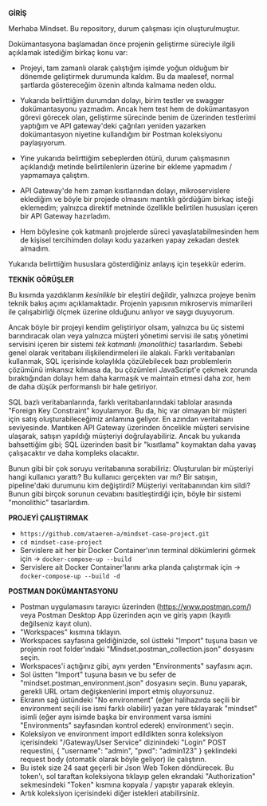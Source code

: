 **GİRİŞ**

Merhaba Mindset. Bu repository, durum çalışması için oluşturulmuştur.

Dokümantasyona başlamadan önce projenin geliştirme süreciyle ilgili açıklamak istediğim birkaç konu var:

- Projeyi, tam zamanlı olarak çalıştığım işimde yoğun olduğum bir dönemde geliştirmek durumunda kaldım. Bu da maalesef, normal şartlarda göstereceğim özenin altında kalmama neden oldu.

- Yukarıda belirttiğim durumdan dolayı, birim testler ve swagger dokümantasyonu yazmadım. Ancak hem test hem de dokümantasyon görevi görecek olan, geliştirme sürecinde benim de üzerinden testlerimi yaptığım ve API gateway'deki çağrıları yeniden yazarken dokümantasyon niyetine kullandığım bir Postman koleksiyonu paylaşıyorum.

- Yine yukarıda belirttiğim sebeplerden ötürü, durum çalışmasının açıklandığı metinde belirtilenlerin üzerine bir ekleme yapmadım / yapmamaya çalıştım.

- API Gateway'de hem zaman kısıtlarından dolayı, mikroservislere eklediğim ve böyle bir projede olmasını mantıklı gördüğüm birkaç isteği eklemedim; yalnızca direktif metninde özellikle belirtilen hususları içeren bir API Gateway hazırladım.

- Hem böylesine çok katmanlı projelerde süreci yavaşlatabilmesinden hem de kişisel tercihimden dolayı kodu yazarken yapay zekadan destek almadım.

Yukarıda belirttiğim hususlara gösterdiğiniz anlayış için teşekkür ederim.

**TEKNİK GÖRÜŞLER**

Bu kısımda yazdıklarım *kesinlikle* bir eleştiri değildir, yalnızca projeye benim teknik bakış açımı açıklamaktadır. Projenin yapısının mikroservis mimarileri ile çalışabirliği ölçmek üzerine olduğunu anlıyor ve saygı duyuyorum.

Ancak böyle bir projeyi kendim geliştiriyor olsam, yalnızca bu üç sistemi barındıracak olan veya yalnızca müşteri yönetimi servisi ile satış yönetimi servisini içeren bir sistemi *tek katmanlı (monolithic)* tasarlardım. Sebebi genel olarak veritabanı ilişkilendirmeleri ile alakalı. Farklı veritabanları kullanmak, SQL içerisinde kolaylıkla çözülebilecek bazı problemlerin çözümünü imkansız kılmasa da, bu çözümleri JavaScript'e çekmek zorunda bıraktığından dolayı hem daha karmaşık ve maintain etmesi daha zor, hem de daha düşük performanslı bir hale getiriyor.

SQL bazlı veritabanlarında, farklı veritabanlarındaki tablolar arasında "Foreign Key Constraint" koyulamıyor. Bu da, hiç var olmayan bir müşteri için satış oluşturabileceğimiz anlamına geliyor. En azından veritabanı seviyesinde. Mantıken API Gateway üzerinden öncelikle müşteri servisine ulaşarak, satışın yapıldığı müşteriyi doğrulayabiliriz. Ancak bu yukarıda bahsettiğim gibi; SQL üzerinden basit bir "kısıtlama" koymaktan daha yavaş çalışacaktır ve daha kompleks olacaktır.

Bunun gibi bir çok soruyu veritabanına sorabiliriz: Oluşturulan bir müşteriyi hangi kullanıcı yarattı? Bu kullanıcı gerçekten var mı? Bir satışın, pipeline'daki durumunu kim değiştirdi? Müşteriyi veritabanından kim sildi? Bunun gibi birçok sorunun cevabını basitleştirdiği için, böyle bir sistemi "monolithic" tasarlardım.

**PROJEYİ ÇALIŞTIRMAK**

- ```https://github.com/ataeren-a/mindset-case-project.git```
- ```cd mindset-case-project```
- Servislere ait her bir Docker Container'ının terminal dökümlerini görmek için -> ```docker-compose-up --build```
- Servislere ait Docker Container'larını arka planda çalıştırmak için -> ```docker-compose-up --build -d```

**POSTMAN DOKÜMANTASYONU**

- Postman uygulamasını tarayıcı üzerinden (https://www.postman.com/) veya Postman Desktop App üzerinden açın ve giriş yapın (kayıtlı değilseniz kayıt olun).
- "Workspaces" kısmına tıklayın.
- Workspaces sayfasına geldiğinizde, sol üstteki "Import" tuşuna basın ve projenin root folder'ındaki "Mindset.postman_collection.json" dosyasını seçin.
- Workspaces'i açtığınız gibi, aynı yerden "Environments" sayfasını açın.
- Sol üstten "Import" tuşuna basın ve bu sefer de "mindset.postman_environment.json" dosyasını seçin. Bunu yaparak, gerekli URL ortam değişkenlerini import etmiş oluyorsunuz.
- Ekranın sağ üstündeki "No environment" (eğer halihazırda seçili bir environment seçili ise ismi farklı olabilir) yazan yere tıklayarak "mindset" isimli (eğer aynı isimde başka bir environment varsa ismini "Environments" sayfasından kontrol ederek) environment'ı seçin.
- Koleksiyon ve environment import edildikten sonra koleksiyon içerisindeki "/Gateway/User Service" dizinindeki "Login" POST requestini, { "username": "admin", "pwd": "admin123" } şeklindeki request body (otomatik olarak böyle geliyor) ile çalıştırın.
- Bu istek size 24 saat geçerli bir Json Web Token döndürecek. Bu token'ı, sol taraftan koleksiyona tıklayıp gelen ekrandaki "Authorization" sekmesindeki "Token" kısmına kopyala / yapıştır yaparak ekleyin.
- Artık koleksiyon içerisindeki diğer istekleri atabilirsiniz.
